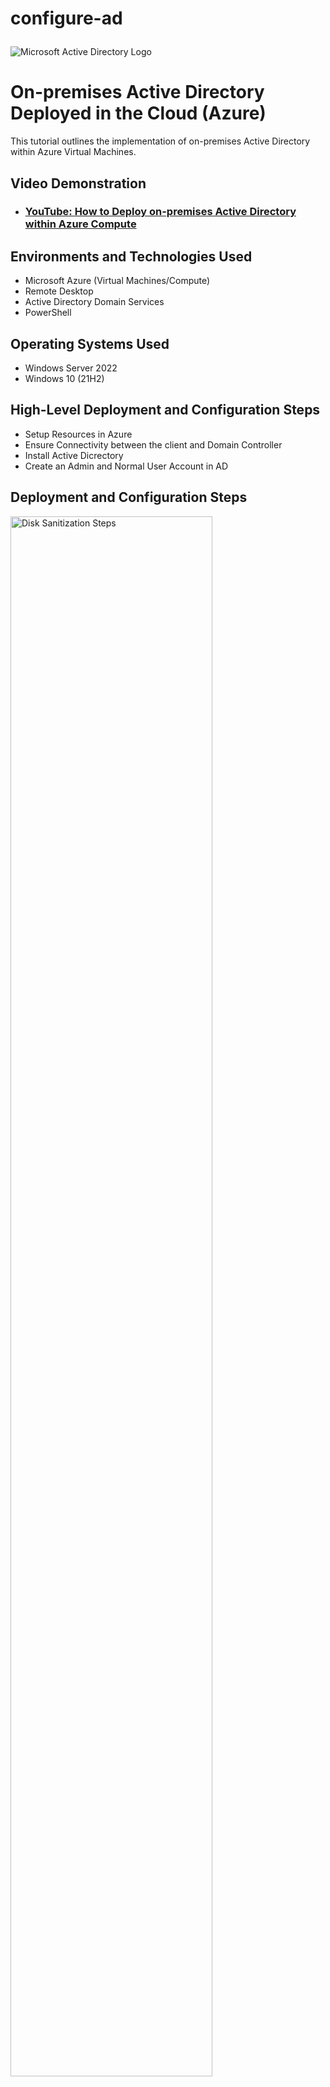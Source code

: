 # configure-ad<p align="center">
<img src="https://i.imgur.com/pU5A58S.png" alt="Microsoft Active Directory Logo"/>
</p>

<h1>On-premises Active Directory Deployed in the Cloud (Azure)</h1>
This tutorial outlines the implementation of on-premises Active Directory within Azure Virtual Machines.<br />


<h2>Video Demonstration</h2>

- ### [YouTube: How to Deploy on-premises Active Directory within Azure Compute](https://www.youtube.com)

<h2>Environments and Technologies Used</h2>

- Microsoft Azure (Virtual Machines/Compute)
- Remote Desktop
- Active Directory Domain Services
- PowerShell

<h2>Operating Systems Used </h2>

- Windows Server 2022
- Windows 10 (21H2)

<h2>High-Level Deployment and Configuration Steps</h2>

- Setup Resources in Azure
- Ensure Connectivity between the client and Domain Controller
- Install Active Dicrectory
- Create an Admin and Normal User Account in AD

<h2>Deployment and Configuration Steps</h2>

<p>
<img src="https://i.imgur.com/viEFhpV.png" height="80%" width="80%" alt="Disk Sanitization Steps"/>
</p>
<p>
Setting up my resources in Azure. 
</p>
<br />

<p>
<img src="https://i.imgur.com/uzo98kd.png" height="80%" width="80%" alt="Disk Sanitization Steps"/>
</p>
<p>
Ensuring Connetivity.
</p>
<br />

<p>
<img src="https://i.imgur.com/EB3oyzW.png" height="80%" width="80%" alt="Disk Sanitization Steps"/>
</p>
<p>
Selecting Server Roles for Active Directory.
</p>
<br />
<img src="https://i.imgur.com/wFUbjNx.png"height="80%" width="80%" alt="Disk Sanitization Steps"/>
Installing Active Directory

<img src="https://i.imgur.com/TecqRZg.png" height="80%" width="80%" alt="Disk Sanitization Steps"/>

Created a Administrator

<img src="https://i.imgur.com/bgyYtXP.png" height="80%" width="80%" alt="Disk Sanitization Steps"/>

Setup User Account in Active Directory
